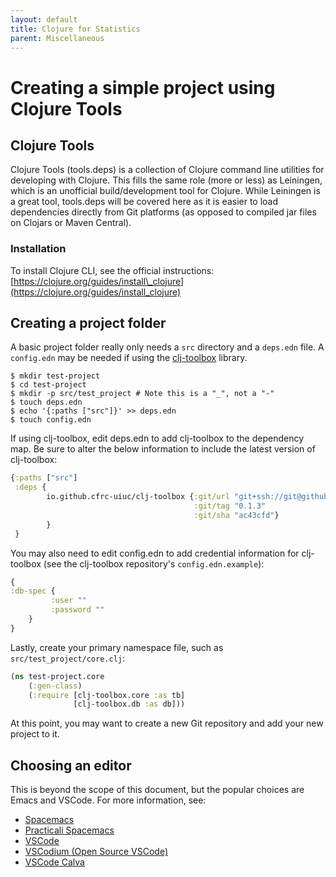 ```yaml
---
layout: default
title: Clojure for Statistics
parent: Miscellaneous
---
```

# Creating a simple project using Clojure Tools

## Clojure Tools
Clojure Tools (tools.deps) is a collection of Clojure command line utilities for developing with Clojure. This fills the same role (more or less) as Leiningen, which is an unofficial build/development tool for Clojure. While Leiningen is a great tool, tools.deps will be covered here as it is easier to load dependencies directly from Git platforms (as opposed to compiled jar files on Clojars or Maven Central).

### Installation
To install Clojure CLI, see the official instructions: [https://clojure.org/guides/install\_clojure](https://clojure.org/guides/install_clojure)

## Creating a project folder
A basic project folder really only needs a `src` directory and a `deps.edn` file. A `config.edn` may be needed if using the [clj-toolbox](https://github.com/cfrc-uiuc/clj-toolbox) library.

```shell
$ mkdir test-project
$ cd test-project
$ mkdir -p src/test_project # Note this is a "_", not a "-"
$ touch deps.edn
$ echo '{:paths ["src"]}' >> deps.edn
$ touch config.edn
```

If using clj-toolbox, edit deps.edn to add clj-toolbox to the dependency map. Be sure to alter the below information to include the latest version of clj-toolbox:

```clojure
{:paths ["src"]
 :deps {
        io.github.cfrc-uiuc/clj-toolbox {:git/url "git+ssh://git@github.com/cfrc-uiuc/clj-toolbox"
                                         :git/tag "0.1.3"
                                         :git/sha "ac43cfd"}
        }
 }
```

You may also need to edit config.edn to add credential information for clj-toolbox (see the clj-toolbox repository's `config.edn.example`):

```clojure
{
:db-spec {
         :user ""
         :password ""
    }
}
```

Lastly, create your primary namespace file, such as `src/test_project/core.clj`:

```clojure
(ns test-project.core
    (:gen-class)
    (:require [clj-toolbox.core :as tb]
              [clj-toolbox.db :as db]))
```

At this point, you may want to create a new Git repository and add your new project to it.

## Choosing an editor

This is beyond the scope of this document, but the popular choices are Emacs and VSCode. For more information, see:

- [Spacemacs](https://www.spacemacs.org/)
- [Practicali Spacemacs](https://practical.li/spacemacs/)
- [VSCode](https://code.visualstudio.com/)
- [VSCodium (Open Source VSCode)](https://vscodium.com/)
- [VSCode Calva](https://calva.io/)
